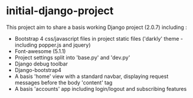 # initial-django-project

This project aim to share a basis working Django project (2.0.7) including :
- Bootstrap 4 css/javascript files in project static files ('darkly' theme - including popper.js and jquery)
- Font-awesome (5.1.1)
- Project settings split into 'base.py' and 'dev.py'
- Django debug toolbar
- Django-bootstrap4
- A basis 'home' view with a standard navbar, displaying request messages before the body 'content' tag
- A basis 'accounts' app including login/logout and subscribing features
